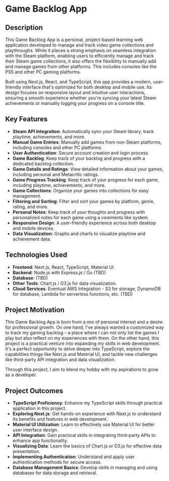 # Game Backlog App

## Description

This Game Backlog App is a personal, project-based learning web application developed to manage and track video game collections and playthroughs. While it places a strong emphasis on seamless integration with the Steam platform, enabling users to efficiently manage and track their Steam game collections, it also offers the flexibility to manually add and manage games from other platforms. This includes consoles like the PS5 and other PC gaming platforms.

Built using Next.js, React, and TypeScript, this app provides a modern, user-friendly interface that's optimized for both desktop and mobile use. Its design focuses on responsive layout and intuitive user interactions, ensuring a smooth experience whether you're syncing your latest Steam achievements or manually logging your progress on a console title.

## Key Features

- **Steam API Integration**: Automatically sync your Steam library, track playtime, achievements, and more.
- **Manual Game Entries**: Manually add games from non-Steam platforms, including consoles and other PC platforms.
- **User Authentication**: Secure account creation and login process.
- **Game Backlog**: Keep track of your backlog and progress with a dedicated backlog collection.
- **Game Details and Ratings**: View detailed information about your games, including personal and Metacritic ratings.
- **Game Progress Tracking**: Keep track of your progress for each game, including playtime, achievements, and more.
- **Game Collections**: Organize your games into collections for easy management.
- **Filtering and Sorting**: Filter and sort your games by platform, genre, rating, and more.
- **Personal Notes**: Keep track of your thoughts and progress with personalized notes for each game using a comments like system.
- **Responsive Design**: A user-friendly experience across both desktop and mobile devices.
- **Data Visualization**: Graphs and charts to visualize playtime and achievement data.

## Technologies Used

- **Frontend**: Next.js, React, TypeScript, Material UI
- **Backend**: Node.js with Express.js / Go (TBD)
- **Database**: (TBD)
- **Other Tools**: Chart.js / D3.js for data visualization.
- **Cloud Services**: Eventual AWS Integration - S3 for storage, DynamoDB for database, Lambda for serverless functions, etc. (TBD)

## Project Motivation

This Game Backlog App is born from a mix of personal interest and a desire for professional growth. On one hand, I've always wanted a customized way to track my gaming backlog – a place where I can not only list the games I play but also reflect on my experiences with them. On the other hand, this project is a practical venture into expanding my skills in web development. It's a perfect opportunity to delve deeper into TypeScript, explore the capabilities things like Next.js and Material UI, and tackle new challenges like third-party API integration and data visualization.

Through this project, I aim to blend my hobby with my aspirations to grow as a developer.

## Project Outcomes

- **TypeScript Proficiency**: Enhance my TypeScript skills through practical application in this project.
- **Exploring Next.js**: Get hands-on experience with Next.js to understand its benefits and features in web development.
- **Material UI Utilization**: Learn to effectively use Material UI for better user interface design.
- **API Integration**: Gain practical skills in integrating third-party APIs to enhance app functionality.
- **Visualizing Data**: Learn the basics of Chart.js or D3.js for effective data presentation.
- **Implementing Authentication**: Understand and apply user authentication methods for secure access.
- **Database Management Basics**: Develop skills in managing and using databases for data storage and retrieval.